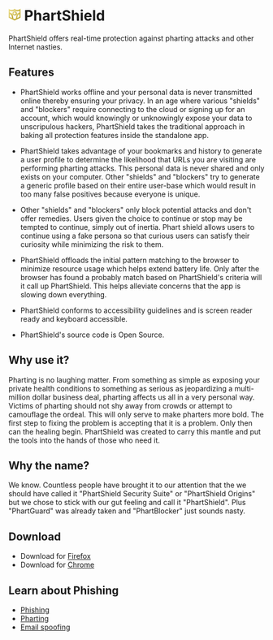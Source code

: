 # ![icon](https://raw.githubusercontent.com/em-te/anti-pharting/master/icon_24.png) PhartShield

PhartShield offers real-time protection against pharting attacks and other Internet nasties.

## Features

- PhartShield works offline and your personal data is never transmitted online thereby ensuring your privacy. In an age where various "shields" and "blockers" require connecting to the cloud or signing up for an account, which would knowingly or unknowingly expose your data to unscripulous hackers, PhartShield takes the traditional approach in baking all protection features inside the standalone app.

- PhartShield takes advantage of your bookmarks and history to generate a user profile to determine the likelihood that URLs you are visiting are performing pharting attacks. This personal data is never shared and only exists on your computer. Other "shields" and "blockers" try to generate a generic profile based on their entire user-base which would result in too many false positives because everyone is unique.

- Other "shields" and "blockers" only block potential attacks and don't offer remedies. Users given the choice to continue or stop may be tempted to continue, simply out of inertia. Phart shield allows users to continue using a fake persona so that curious users can satisfy their curiosity while minimizing the risk to them.

- PhartShield offloads the initial pattern matching to the browser to minimize resource usage which helps extend battery life. Only after the browser has found a probably match based on PhartShield's criteria will it call up PhartShield. This helps alleviate concerns that the app is slowing down everything.

- PhartShield conforms to accessibility guidelines and is screen reader ready and keyboard accessible.

- PhartShield's source code is Open Source.

## Why use it?

Pharting is no laughing matter. From something as simple as exposing your private health conditions to something as serious as jeopardizing a multi-million dollar business deal, pharting affects us all in a very personal way. Victims of pharting should not shy away from crowds or attempt to camouflage the ordeal. This will only serve to make pharters more bold. The first step to fixing the problem is accepting that it is a problem. Only then can the healing begin. PhartShield was created to carry this mantle and put the tools into the hands of those who need it.

## Why the name?

We know. Countless people have brought it to our attention that the we should have called it "PhartShield Security Suite" or "PhartShield Origins" but we chose to stick with our gut feeling and call it "PhartShield". Plus "PhartGuard" was already taken and "PhartBlocker" just sounds nasty.

## Download

- Download for [Firefox](https://addons.mozilla.org/en-US/firefox/addon/phart-shield/)
- Download for [Chrome](https://chrome.google.com/webstore/detail/phartshield/lalgbohkngchihgnebgimcmnkpjmafin)

## Learn about Phishing
- [Phishing](http://en.wikipedia.org/wiki/Phishing)
- [Pharting](https://github.com/em-te/anti-pharting/wiki/Pharting)
- [Email spoofing](http://en.wikipedia.org/wiki/Email_spoofing)
